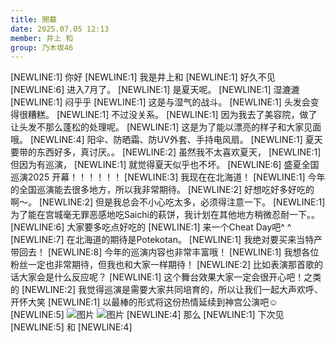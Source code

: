 ```yaml
---
title: 開幕
date: 2025.07.05 12:13
member: 井上 和
group: 乃木坂46
---
```


[NEWLINE:1]
你好
[NEWLINE:1]
我是井上和
[NEWLINE:1]
好久不见
[NEWLINE:6]
进入7月了。
[NEWLINE:1]
是夏天呢。
[NEWLINE:1]
湿漉漉
[NEWLINE:1]
闷乎乎
[NEWLINE:1]
这是与湿气的战斗。
[NEWLINE:1]
头发会变得很糟糕。
[NEWLINE:1]
不过没关系。
[NEWLINE:1]
因为我去了美容院，做了让头发不那么蓬松的处理呢。
[NEWLINE:1]
这是为了能以漂亮的样子和大家见面哦。
[NEWLINE:4]
阳伞、防晒霜、防UV外套、手持电风扇。
[NEWLINE:1]
夏天要带的东西好多，真讨厌。。
[NEWLINE:2]
虽然我不太喜欢夏天，
[NEWLINE:1]
但因为有巡演，
[NEWLINE:1]
就觉得夏天似乎也不坏。
[NEWLINE:6]
盛夏全国巡演2025 开幕！！！！！！
[NEWLINE:3]
我现在在北海道！
[NEWLINE:1]
今年的全国巡演能去很多地方，所以我非常期待。
[NEWLINE:2]
好想吃好多好吃的啊〜。
[NEWLINE:2]
但是我总会不小心吃太多，必须得注意一下。
[NEWLINE:1]
为了能在宫城毫无罪恶感地吃Saichi的萩饼，我计划在其他地方稍微忍耐一下。。
[NEWLINE:6]
大家要多吃点好吃的
[NEWLINE:1]
来一个Cheat Day吧^ ^
[NEWLINE:7]
在北海道的期待是Potekotan。
[NEWLINE:1]
我绝对要买来当特产带回去！
[NEWLINE:8]
今年的巡演内容也非常丰富哦！
[NEWLINE:1]
我想各位粉丝一定也非常期待，但我也和大家一样期待！
[NEWLINE:2]
比如表演那首歌的话大家会是什么反应呢？
[NEWLINE:1]
这个舞台效果大家一定会很开心吧！之类的
[NEWLINE:2]
我觉得巡演是需要大家共同培育的，所以让我们一起大声欢呼、开怀大笑
[NEWLINE:1]
以最棒的形式将这份热情延续到神宫公演吧☺︎
[NEWLINE:5]
![图片](https://www.nogizaka46.com/files/46/diary/n46/MEMBER/moblog/202507/mobr8JZIj.png)
![图片](https://www.nogizaka46.com/files/46/diary/n46/MEMBER/moblog/202507/mob8Mf1rt.png)
[NEWLINE:4]
那么
[NEWLINE:1]
下次见
[NEWLINE:5]
和
[NEWLINE:4]